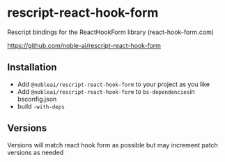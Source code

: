 # rescript-react-hook-form

Rescript bindings for the ReactHookForm library (react-hook-form.com)

https://github.com/noble-ai/rescript-react-hook-form

## Installation

* Add `@nobleai/rescript-react-hook-form` to your project as you like
* Add `@nobleai/rescript-react-hook-form` to `bs-dependencies`in bsconfig.json
* build `-with-deps`

## Versions

Versions will match react hook form as possible but may increment patch versions as needed
